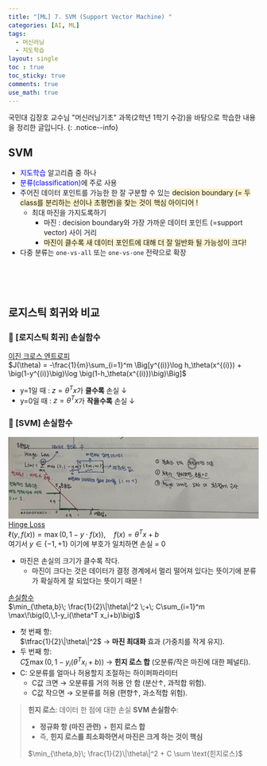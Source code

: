 ```yaml
---
title: "[ML] 7. SVM (Support Vector Machine) "
categories: [AI, ML]
tags:
  - 머신러닝
  - 지도학습
layout: single
toc : true
toc_sticky: true
comments: true
use_math: true
---
```


국민대 김장호 교수님 "머신러닝기초" 과목(2학년 1학기 수강)을 바탕으로 학습한 내용을 정리한 글입니다.
{: .notice--info}

## SVM
- <span style="color: blue">지도학습</span> 알고리즘 중 하나
- <span style="color: blue">분류(classification)</span>에 주로 사용
- 주어진 데이터 포인트를 가능한 한 잘 구분할 수 있는 <span style="background-color: #fff3cd">decision boundary (= 두 class를 분리하는 선이나 초평면)을 찾는 것이 핵심 아이디어 !</span>
  - 최대 마진을 가지도록하기 
    - 마진 : decision boundary와 가장 가까운 데이터 포인트 (=support vector) 사이 거리
    - <span style="background-color: #fff3cd">마진이 클수록 새 데이터 포인트에 대해 더 잘 일반화 될 가능성이 크다!</span>
- 다중 분류는 `one-vs-all` 또는 `one-vs-one` 전략으로 확장

<br>
<br>
<br>

## 로지스틱 회귀와 비교
### 🐾 [로지스틱 회귀] 손실함수
<u> 이진 크로스 엔트로피 </u> <br>
$J(\theta) = -\frac{1}{m}\sum_{i=1}^m \Big[y^{(i)}\log h_\theta(x^{(i)}) + \big(1-y^{(i)}\big)\log \big(1-h_\theta(x^{(i)})\big)\Big]$
- y=1일 때 : $z=\theta^Tx$가 **클수록** 손실 ↓
- y=0일 때 : $z=\theta^Tx$가 **작을수록** 손실 ↓

### 🐾 [SVM] 손실함수
![kmeans 클러스터링 그림](/assets/images/hingeloss.png)  
<u> Hinge Loss </u> <br>
$\ell\big(y, f(x)\big)=\max\big(0,\, 1 - y\cdot f(x)\big),\quad f(x)=\theta^T x + b$
<br>
여기서 $y \in \{-1, +1\}$ 이기에 부호가 일치하면 손실 = 0
- 마진은 손실의 크기가 클수록 작다. 
  - 마진이 크다는 것은 데이터가 결정 경계에서 멀리 떨어져 있다는 뜻이기에 분류가 확실하게 잘 되었다는 뜻이기 때문 !
  
<u> 손실함수 </u> <br>
$\min_{\theta,b}\; \frac{1}{2}\|\theta\|^2 \;+\; C\sum_{i=1}^m \max\!\big(0,\,1-y_i(\theta^T x_i+b)\big)$
<br>
- 첫 번째 항:  
  $\tfrac{1}{2}\|\theta\|^2$ → **마진 최대화** 효과 (가중치를 작게 유지).
- 두 번째 항:  
  $C\sum \max(0,1-y_i(\theta^T x_i+b))$ → **힌지 로스 합** (오분류/작은 마진에 대한 페널티).
- C: 오분류를 얼마나 허용할지 조절하는 하이퍼파라미터
  - C값 크면 → 오분류를 거의 허용 안 함 (분산↑, 과적합 위험).
  - C값 작으면 → 오분류를 허용 (편향↑, 과소적합 위험).


> **힌지 로스**: 데이터 한 점에 대한 손실
> **SVM 손실함수**:  
>  - **정규화 항 (마진 관련)** + **힌지 로스 합**  
>   - 즉, **힌지 로스를 최소화하면서 마진은 크게 하는 것이 핵심**
>
> $\min_{\theta,b}\; \frac{1}{2}\|\theta\|^2 + C \sum \text{힌지로스}$